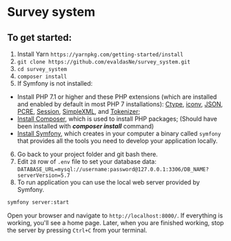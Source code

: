 # Survey system
## To get started:
1. Install Yarn `https://yarnpkg.com/getting-started/install`
2. `git clone https://github.com/evaldasNe/survey_system.git`
3. `cd survey_system`
4. `composer install`
5. If Symfony is not installed:
-   Install PHP 7.1 or higher and these PHP extensions (which are installed and enabled by default in most PHP 7 installations): [Ctype](https://php.net/book.ctype), [iconv](https://php.net/book.iconv), [JSON](https://php.net/book.json), [PCRE](https://php.net/book.pcre), [Session](https://php.net/book.session), [SimpleXML](https://php.net/book.simplexml), and [Tokenizer](https://php.net/book.tokenizer);
-   [Install Composer](https://getcomposer.org/download/), which is used to install PHP packages; (Should have been installed with <i><b>composer install</i></b> command)
-   [Install Symfony](https://symfony.com/download), which creates in your computer a binary called `symfony` that provides all the tools you need to develop your application locally.
6. Go back to your project folder and git bash there.
7. Edit `28` row of `.env` file to set your database data: `DATABASE_URL=mysql://username:password@127.0.0.1:3306/DB_NAME?serverVersion=5.7`
8. To run application you can use the local web server provided by Symfony.
```sh
symfony server:start
```
Open your browser and navigate to `http://localhost:8000/`. If everything is working, you'll see a home page. Later, when you are finished working, stop the server by pressing `Ctrl+C` from your terminal.
